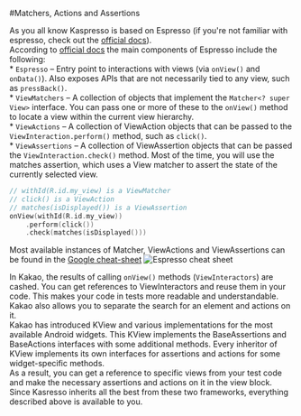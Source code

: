 #Matchers, Actions and Assertions

As you all know Kaspresso is based on Espresso (if you're not familiar with espresso, check out the [official docs](https://developer.android.com/training/testing/espresso)).
<br>According to [official docs](https://developer.android.com/training/testing/espresso/basics) the main components of Espresso include the following:
<br>* `Espresso` – Entry point to interactions with views (via `onView()` and `onData()`). Also exposes APIs that are not necessarily tied to any view, such as `pressBack()`.
<br>* `ViewMatchers` – A collection of objects that implement the `Matcher<? super View>` interface. You can pass one or more of these to the `onView()` method to locate a view within the current view hierarchy.
<br>* `ViewActions` – A collection of ViewAction objects that can be passed to the `ViewInteraction.perform()` method, such as `click()`.
<br>* `ViewAssertions` – A collection of ViewAssertion objects that can be passed the `ViewInteraction.check()` method. Most of the time, you will use the matches assertion, which uses a View matcher to assert the state of the currently selected view.

```kotlin
// withId(R.id.my_view) is a ViewMatcher
// click() is a ViewAction
// matches(isDisplayed()) is a ViewAssertion
onView(withId(R.id.my_view))
    .perform(click())
    .check(matches(isDisplayed()))
```
Most available instances of Matcher, ViewActions and ViewAssertions can be found in the [Google cheat-sheet](https://developer.android.com/training/testing/espresso/cheat-sheet)
<img src="../Images/Matchers_actions_assertions/Espresso_cheat_sheet.png" alt="Espresso cheat sheet"/>

In Kakao, the results of calling `onView()` methods (`ViewInteractors`) are cashed. You can get references to ViewInteractors and reuse them in your code. This makes your code in tests more readable and understandable.
<br>Kakao also allows you to separate the search for an element and actions on it.
<br>Kakao has introduced KView and various implementations for the most available Android widgets. This KView implements the BaseAssertions and BaseActions interfaces with some additional methods. Every inheritor of KView implements its own interfaces for assertions and actions for some widget-specific methods.
<br>As a result, you can get a reference to specific views from your test code and make the necessary assertions and actions on it in the view block.
<br>Since Kasresso inherits all the best from these two frameworks, everything described above is available to you.
